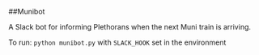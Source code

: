 ##Munibot

A Slack bot for informing Plethorans when the next Muni train is arriving.

To run: `python munibot.py` with `SLACK_HOOK` set in the environment
